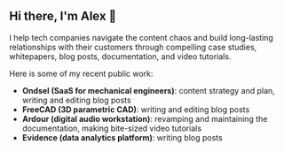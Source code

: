 ## Hi there, I'm Alex 👋

I help tech companies navigate the content chaos and build long-lasting relationships with their customers through compelling case studies, whitepapers, blog posts, documentation, and video tutorials.

Here is some of my recent public work:

- **Ondsel (SaaS for mechanical engineers)**: content strategy and plan, writing and editing blog posts
- **FreeCAD (3D parametric CAD)**: writing and editing blog posts
- **Ardour (digital audio workstation)**: revamping and maintaining the documentation, making bite-sized video tutorials
- **Evidence (data analytics platform)**: writing blog posts
